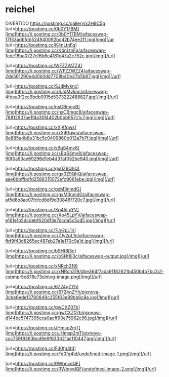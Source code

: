 # reichel
DIVERTIDO
https://postimg.cc/gallery/x2H9C5g
[url=https://postimg.cc/0b0Y17BM][img]https://i.postimg.cc/0b0Y17BM/aifaceswap-17f53adbfdb524940092bc42b74ee2f1.jpg[/img][/ur
[url=https://postimg.cc/K4nLtnFq][img]https://i.postimg.cc/K4nLtnFq/aifaceswap-1cde18ba0727cf6b6c4181c47a2c752c.jpg[/img][/url]

[url=https://postimg.cc/WFZZWZZ4][img]https://i.postimg.cc/WFZZWZZ4/aifaceswap-2de561290e4d0b0dd7708b40e47b5b67.jpg[/img][/url]

[url=https://postimg.cc/SJdMvknc][img]https://i.postimg.cc/SJdMvknc/aifaceswap-4fdea3f2ce9bdb0915d5373222488827.jpg[/img][/url]

[url=https://postimg.cc/nsCBmgcB][img]https://i.postimg.cc/nsCBmgcB/aifaceswap-78812907ae1f4a30f4402b0bb957c1c7.jpg[/img][/url]

[url=https://postimg.cc/xXjKfqws][img]https://i.postimg.cc/xXjKfqws/aifaceswap-8e885e4b8e31bc5c0409860b012a7b7f.jpg[/img][/url]

[url=https://postimg.cc/sBqS4mv8][img]https://i.postimg.cc/sBqS4mv8/aifaceswap-90f0a50ae69296d1eb4d37af052be940.jpg[/img][/url]

[url=https://postimg.cc/gx0Z9QhQ][img]https://i.postimg.cc/gx0Z9QhQ/aifaceswap-aae6bbffbdfd2588315072efc9061ebe.jpg[/img][/url]

[url=https://postimg.cc/gxM3nmdG][img]https://i.postimg.cc/gxM3nmdG/aifaceswap-af5d8b8ae07fcfcd8df9d30846f720c7.jpg[/img][/url]

[url=https://postimg.cc/Xp45LpYV][img]https://i.postimg.cc/Xp45LpYV/aifaceswap-e161e1b5dcdebf620df3e7dcda5c5cd5.jpg[/img][/url]

[url=https://postimg.cc/7Jy2pL1n][img]https://i.postimg.cc/7Jy2pL1n/aifaceswap-fbf9f43d8265ec487eb27a1e170c9a1d.jpg[/img][/url]

[url=https://postimg.cc/bSHt8j3c][img]https://i.postimg.cc/bSHt8j3c/aifaceswap-output.jpg[/img][/url]

[url=https://postimg.cc/xNRch319][img]https://i.postimg.cc/xNRch319/dbe364f7ada91182621b450b4b7bc3cf-csbmpr5e878c73elntvg-image.png[/img][/url]

[url=https://postimg.cc/6724qZYh][img]https://i.postimg.cc/6724qZYh/pixnova-3cbe6ede13780849c255f63e89bb6c8e.jpg[/img][/url]

[url=https://postimg.cc/gwCXZ07b][img]https://i.postimg.cc/gwCXZ07b/pixnova-d144bc5747395cca0acff90e75962c96.jpg[/img][/url]

[url=https://postimg.cc/JHmsp2mT][img]https://i.postimg.cc/JHmsp2mT/pixnova-ccc759f8363bcd9e9f633421ac110447.jpg[/img][/url]

[url=https://postimg.cc/Fd0fg4td][img]https://i.postimg.cc/Fd0fg4td/undefined-image-1.png[/img][/url]

[url=https://postimg.cc/RWbnvdQF][img]https://i.postimg.cc/RWbnvdQF/undefined-image-2.png[/img][/url]


